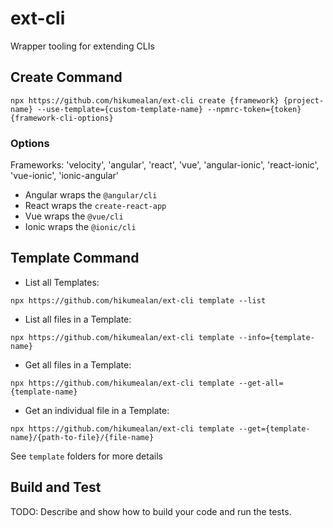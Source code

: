 # ext-cli
Wrapper tooling for extending CLIs

## Create Command
`npx https://github.com/hikumealan/ext-cli create {framework} {project-name} --use-template={custom-template-name} --npmrc-token={token} {framework-cli-options}`
### Options
Frameworks: 'velocity', 'angular', 'react', 'vue', 'angular-ionic', 'react-ionic', 'vue-ionic', 'ionic-angular'
* Angular wraps the `@angular/cli`
* React wraps the `create-react-app`
* Vue wraps the `@vue/cli`
* Ionic wraps the `@ionic/cli`

## Template Command
* List all Templates: 
  
`npx https://github.com/hikumealan/ext-cli template --list`

* List all files in a Template: 
  
`npx https://github.com/hikumealan/ext-cli template --info={template-name}`

* Get all files in a Template: 
  
`npx https://github.com/hikumealan/ext-cli template --get-all={template-name}`

* Get an individual file in a Template: 
  
`npx https://github.com/hikumealan/ext-cli template --get={template-name}/{path-to-file}/{file-name}`

See `template` folders for more details

## Build and Test
TODO: Describe and show how to build your code and run the tests. 


